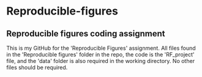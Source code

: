 # Reproducible-figures
Reproducible figures coding assignment
--------------------------------------
This is my GitHub for the 'Reproducible Figures' assignment. All files found in the 'Reproducible figures' folder in the repo, the code is the 'RF_project' file, and the 'data' folder is also required in the working directory. No other files should be required.
